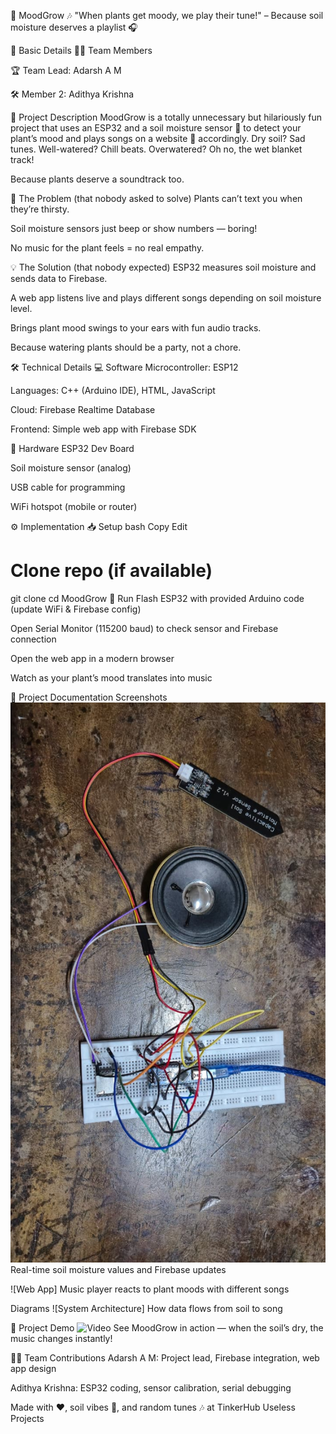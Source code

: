 🌱 MoodGrow 🎶
"When plants get moody, we play their tune!" – Because soil moisture deserves a playlist 🎧

📌 Basic Details
👨‍💻 Team Members

🏆 Team Lead: Adarsh A M

🛠 Member 2: Adithya Krishna

📝 Project Description
MoodGrow is a totally unnecessary but hilariously fun project that uses an ESP32 and a soil moisture sensor 🌿 to detect your plant’s mood and plays songs on a website 🎵 accordingly. Dry soil? Sad tunes. Well-watered? Chill beats. Overwatered? Oh no, the wet blanket track!

Because plants deserve a soundtrack too.

🤦 The Problem (that nobody asked to solve)
Plants can’t text you when they’re thirsty.

Soil moisture sensors just beep or show numbers — boring!

No music for the plant feels = no real empathy.

💡 The Solution (that nobody expected)
ESP32 measures soil moisture and sends data to Firebase.

A web app listens live and plays different songs depending on soil moisture level.

Brings plant mood swings to your ears with fun audio tracks.

Because watering plants should be a party, not a chore.

🛠 Technical Details
💻 Software
Microcontroller: ESP12

Languages: C++ (Arduino IDE), HTML, JavaScript

Cloud: Firebase Realtime Database

Frontend: Simple web app with Firebase SDK

📱 Hardware
ESP32 Dev Board

Soil moisture sensor (analog)

USB cable for programming

WiFi hotspot (mobile or router)

⚙️ Implementation
📥 Setup
bash
Copy
Edit
# Clone repo (if available)
git clone <useless>
cd MoodGrow
🚀 Run
Flash ESP32 with provided Arduino code (update WiFi & Firebase config)

Open Serial Monitor (115200 baud) to check sensor and Firebase connection

Open the web app in a modern browser

Watch as your plant’s mood translates into music

📸 Project Documentation
Screenshots
![HARDWARE](moodgrow.png)
Real-time soil moisture values and Firebase updates

![Web App]
Music player reacts to plant moods with different songs

Diagrams
![System Architecture]
How data flows from soil to song

🎥 Project Demo
![Video](https://drive.google.com/file/d/1hz3_JYkgy1wzwo0hhS8U8BtxVDqX_XIU/view?usp=drivesdk) 
See MoodGrow in action — when the soil’s dry, the music changes instantly!

👨‍💻 Team Contributions
Adarsh A M: Project lead, Firebase integration, web app design

Adithya Krishna: ESP32 coding, sensor calibration, serial debugging

Made with ❤️, soil vibes 🌱, and random tunes 🎶 at TinkerHub Useless Projects

